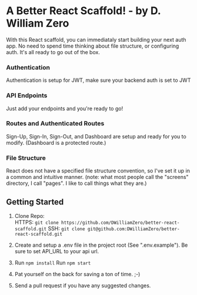 # A Better React Scaffold! - by D. William Zero
With this React scaffold, you can immediataly start building your next auth app.  No need to spend time thinking about file structure, or configuring auth.  It's all ready to go out of the box.

### Authentication
Authentication is setup for JWT, make sure your backend auth is set to JWT

### API Endpoints
Just add your endpoints and you're ready to go!

### Routes and Authenticated Routes
Sign-Up, Sign-In, Sign-Out, and Dashboard are setup and ready for you to modify. (Dashboard is a protected route.)

### File Structure
React does not have a specified file structure convention, so I've set it up in a common and intuitive manner.  (note: what most people call the "screens" directory, I call "pages". I like to call things what they are.)

## Getting Started
1) Clone Repo:  
   HTTPS:  `git clone https://github.com/DWilliamZero/better-react-scaffold.git`
   SSH:    `git clone git@github.com:DWilliamZero/better-react-scaffold.git`
2) Create and setup a .env file in the project root (See ".env.example"). Be sure to set API_URL to your api url.

3) Run `npm install`
   Run `npm start`

4) Pat yourself on the back for saving a ton of time. ;-)

5) Send a pull request if you have any suggested changes.

